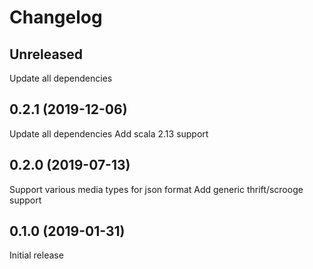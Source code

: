 # Changelog

## Unreleased

Update all dependencies


## 0.2.1 (2019-12-06)

Update all dependencies
Add scala 2.13 support

## 0.2.0 (2019-07-13)

Support various media types for json format
Add generic thrift/scrooge support

## 0.1.0 (2019-01-31)

Initial release
